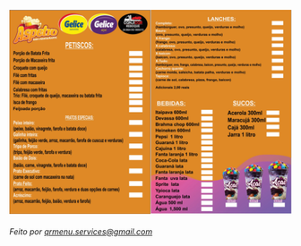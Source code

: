 ![Image](https://github.com/qrmenuservices/aspetrobar/blob/gh-pages/cardapio3.jpg?raw=true)

###### Feito por <qrmenu.services@gmail.com>

